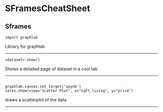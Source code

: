 # SFramesCheatSheet


## Sframes


```
import graphlab
```
Library for graphlab

---






```
<dataset>.show()
```
Shows a detailed page of dataset in a cool tab

---



```

graphlab.canvas.set_target('ipynb')
sales.show(view="Scatter Plot", x="sqft_living", y="price")
```

draws a scatterplot of the data

---



